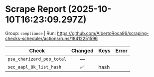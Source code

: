 # Scrape Report (2025-10-10T16:23:09.297Z)

Group: `compliance`  |  Run: https://github.com/AlbertoRoca96/scraping-checks-scheduler/actions/runs/18412251596

| Check | Changed | Keys | Error |
|---|:---:|:--|:--|
| `psa_charizard_pop_total` | — |  |  |
| `sec_aapl_8k_list_hash` | ✅ | hash |  |
